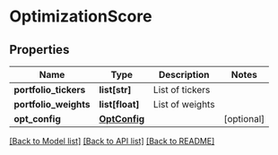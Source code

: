 # OptimizationScore

## Properties
Name | Type | Description | Notes
------------ | ------------- | ------------- | -------------
**portfolio_tickers** | **list[str]** | List of tickers | 
**portfolio_weights** | **list[float]** | List of weights | 
**opt_config** | [**OptConfig**](OptConfig.md) |  | [optional] 

[[Back to Model list]](../README.md#documentation-for-models) [[Back to API list]](../README.md#documentation-for-api-endpoints) [[Back to README]](../README.md)


